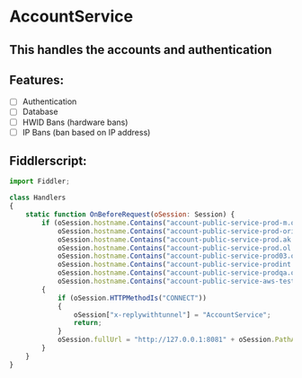 # AccountService
## This handles the accounts and authentication

## Features:
- [ ] Authentication
- [ ] Database
- [ ] HWID Bans (hardware bans)  
- [ ] IP Bans (ban based on IP address) 

## Fiddlerscript:
```javascript
import Fiddler;

class Handlers
{
    static function OnBeforeRequest(oSession: Session) {
        if (oSession.hostname.Contains("account-public-service-prod-m.ol.epicgames.com") ||
            oSession.hostname.Contains("account-public-service-prod-origin.ak.epicgames.com") ||
            oSession.hostname.Contains("account-public-service-prod.ak.epicgames.com") ||
            oSession.hostname.Contains("account-public-service-prod.ol.epicgames.com") ||
            oSession.hostname.Contains("account-public-service-prod03.ol.epicgames.com") ||
            oSession.hostname.Contains("account-public-service-prodint.ol.epicgames.com") ||
            oSession.hostname.Contains("account-public-service-prodqa.ol.epicgames.com") ||
            oSession.hostname.Contains("account-public-service-aws-test.ol.epicgames.com"))
        {
            if (oSession.HTTPMethodIs("CONNECT"))
            {
                oSession["x-replywithtunnel"] = "AccountService";
                return;
            }
            oSession.fullUrl = "http://127.0.0.1:8081" + oSession.PathAndQuery
        }
    }
}
```